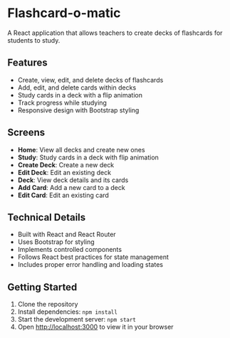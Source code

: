 # Flashcard-o-matic

A React application that allows teachers to create decks of flashcards for students to study.

## Features

- Create, view, edit, and delete decks of flashcards
- Add, edit, and delete cards within decks
- Study cards in a deck with a flip animation
- Track progress while studying
- Responsive design with Bootstrap styling

## Screens

- **Home**: View all decks and create new ones
- **Study**: Study cards in a deck with flip animation
- **Create Deck**: Create a new deck
- **Edit Deck**: Edit an existing deck
- **Deck**: View deck details and its cards
- **Add Card**: Add a new card to a deck
- **Edit Card**: Edit an existing card

## Technical Details

- Built with React and React Router
- Uses Bootstrap for styling
- Implements controlled components
- Follows React best practices for state management
- Includes proper error handling and loading states

## Getting Started

1. Clone the repository
2. Install dependencies: `npm install`
3. Start the development server: `npm start`
4. Open [http://localhost:3000](http://localhost:3000) to view it in your browser
